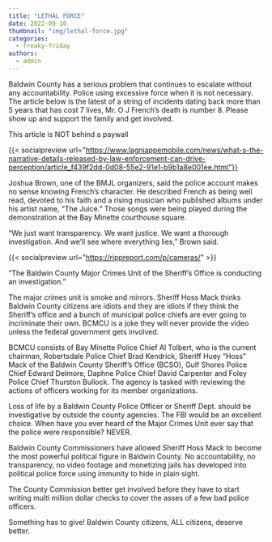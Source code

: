 ```yaml
---
title: "LETHAL FORCE"
date: 2022-09-10
thumbnail: "img/lethal-force.jpg"
categories: 
  - freaky-friday
authors: 
  - admin
---
```


Baldwin County has a serious problem that continues to escalate without any accountability. Police using excessive force when it is not necessary. The article below is the latest of a string of incidents dating back more than 5 years that has cost 7 lives, Mr. O J French’s death is number 8. Please show up and support the family and get involved.

This article is NOT behind a paywall

{{< socialpreview url="https://www.lagniappemobile.com/news/what-s-the-narrative-details-released-by-law-enforcement-can-drive-perception/article_f439f2dd-0d08-55e2-91e1-b9b1a8e001ee.html"}}

Joshua Brown, one of the BMJL organizers, said the police account makes no sense knowing French’s character. He described French as being well read, devoted to his faith and a rising musician who published albums under his artist name, “The Juice.” Those songs were being played during the demonstration at the Bay Minette courthouse square.

“We just want transparency. We want justice. We want a thorough investigation. And we’ll see where everything lies,” Brown said.

{{< socialpreview url="https://rippreport.com/p/cameras/" >}}

“The Baldwin County Major Crimes Unit of the Sheriff’s Office is conducting an investigation.”

The major crimes unit is smoke and mirrors. Sheriff Hoss Mack thinks Baldwin County citizens are idiots and they are idiots if they think the Sheriff’s office and a bunch of municipal police chiefs are ever going to incriminate their own. BCMCU is a joke they will never provide the video unless the federal government gets involved.

BCMCU consists of Bay Minette Police Chief Al Tolbert, who is the current chairman, Robertsdale Police Chief Brad Kendrick, Sheriff Huey “Hoss” Mack of the Baldwin County Sheriff’s Office (BCSO), Gulf Shores Police Chief Edward Delmore, Daphne Police Chief David Carpenter and Foley Police Chief Thurston Bullock. The agency is tasked with reviewing the actions of officers working for its member organizations.

Loss of life by a Baldwin County Police Officer or Sheriff Dept. should be investigative by outside the county agencies. The FBI would be an excellent choice. When have you ever heard of the Major Crimes Unit ever say that the police were responsible? NEVER.

Baldwin County Commissioners have allowed Sheriff Hoss Mack to become the most powerful political figure in Baldwin County. No accountability, no transparency, no video footage and monetizing jails has developed into political police force using immunity to hide in plain sight.

The County Commission better get involved before they have to start writing multi million dollar checks to cover the asses of a few bad police officers.

Something has to give! Baldwin County citizens, ALL citizens, deserve better.


